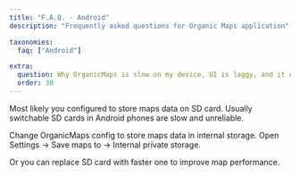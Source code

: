 ```yaml
---
title: "F.A.Q. - Android"
description: "Frequently asked questions for Organic Maps application"

taxonomies:
  faq: ["Android"]

extra:
  question: Why OrganicMaps is slow on my device, UI is laggy, and it crashes randomly?
  order: 30
---
```


Most likely you configured to store maps data on SD card. Usually switchable SD cards in Android phones are slow and unreliable.

Change OrganicMaps config to store maps data in internal storage. Open Settings → Save maps to → Internal private storage.

Or you can replace SD card with faster one to improve map performance.

